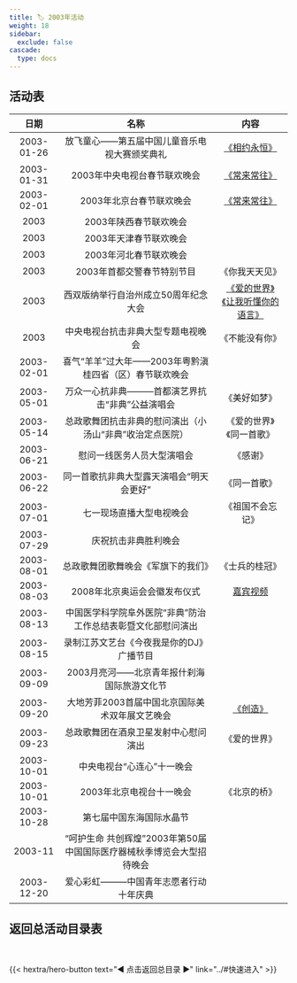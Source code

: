 ```yaml
---
title: 🏷️ 2003年活动
weight: 18
sidebar:
  exclude: false
cascade:
  type: docs
---
```


## 活动表

|日期|名称|内容|
|:-----:|:-----:|:-----:|
|2003-01-26|放飞童心——第五届中国儿童音乐电视大赛颁奖典礼|[《相约永恒》](../2003/20030126/)|
|2003-01-31|2003年中央电视台春节联欢晚会|[《常来常往》](../2003/20030131/#2003年中央电视台春节联欢晚会)|
|2003-02-01|2003年北京台春节联欢晚会|[《常来常往》](../2003/20030131/#2003年北京台春节联欢晚会)|
|2003|2003年陕西春节联欢晚会||
|2003|2003年天津春节联欢晚会||
|2003|2003年河北春节联欢晚会||
|2003|2003年首都交警春节特别节目|《你我天天见》|
|2003|西双版纳举行自治州成立50周年纪念大会|[《爱的世界》《让我听懂你的语言》](../2003/2003/)|
|2003|中央电视台抗击非典大型专题电视晚会|《不能没有你》|
|2003-02-01|喜气“羊羊”过大年——2003年粤黔滇桂四省（区）春节联欢晚会||
|2003-05-01|万众一心抗非典———首都演艺界抗击“非典”公益演唱会|《美好如梦》|
|2003-05-14|总政歌舞团抗击非典的慰问演出（小汤山“非典”收治定点医院）|《爱的世界》《同一首歌》|
|2003-06-21|慰问一线医务人员大型演唱会|《感谢》|
|2003-06-22|同一首歌抗非典大型露天演唱会“明天会更好”|《同一首歌》|
|2003-07-01|七一现场直播大型电视晚会|《祖国不会忘记》|
|2003-07-29|庆祝抗击非典胜利晚会||
|2003-08-01|总政歌舞团歌舞晚会《军旗下的我们》|《士兵的桂冠》|
|2003-08-03|2008年北京奥运会会徽发布仪式|[嘉宾视频](../2003/20030803/)|
|2003-08-13|中国医学科学院阜外医院“非典”防治工作总结表彰暨文化部慰问演出||
|2003-08-15|录制江苏文艺台《今夜我是你的DJ》广播节目||
|2003-09-09|2003月亮河——北京青年报什刹海国际旅游文化节||
|2003-09-20|大地芳菲2003首届中国北京国际美术双年展文艺晚会|[《创造》](../2003/20030920/)|
|2003-09-23|总政歌舞团在酒泉卫星发射中心慰问演出|《爱的世界》|
|2003-10-01|中央电视台“心连心”十一晚会||
|2003-10-01|2003年北京电视台十一晚会|《北京的桥》|
|2003-10-28|第七届中国东海国际水晶节||
|2003-11|“呵护生命 共创辉煌”2003年第50届中国国际医疗器械秋季博览会大型招待晚会||
|2003-12-20|爱心彩虹―――中国青年志愿者行动十年庆典||




## 返回总活动目录表

<br>

{{< hextra/hero-button text="◀ 点击返回总目录 ▶" link="../#快速进入" >}}